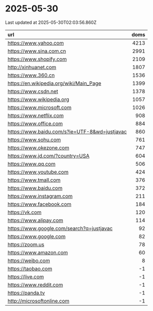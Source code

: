 # 2025-05-30

<!-- BEGIN -->
Last updated at 2025-05-30T02:03:56.860Z

url | doms
:- | -:
https://www.yahoo.com | 4213
https://www.sina.com.cn | 2991
https://www.shopify.com | 2109
http://xinhuanet.com | 1807
https://www.360.cn | 1536
https://en.wikipedia.org/wiki/Main_Page | 1399
https://www.csdn.net | 1378
https://www.wikipedia.org | 1057
https://www.microsoft.com | 1026
https://www.netflix.com | 908
https://www.office.com | 884
https://www.baidu.com/s?ie=UTF-8&wd=justjavac | 860
https://www.sohu.com | 761
https://www.okezone.com | 747
https://www.jd.com/?country=USA | 604
https://www.qq.com | 506
https://www.youtube.com | 424
https://www.tmall.com | 376
https://www.baidu.com | 372
https://www.instagram.com | 211
https://www.facebook.com | 184
https://vk.com | 120
https://www.alipay.com | 114
https://www.google.com/search?q=justjavac | 92
https://www.google.com | 82
https://zoom.us | 78
https://www.amazon.com | 60
https://weibo.com | 8
https://taobao.com | -1
https://live.com | -1
https://www.reddit.com | -1
https://panda.tv | -1
http://microsoftonline.com | -1
<!-- END -->
